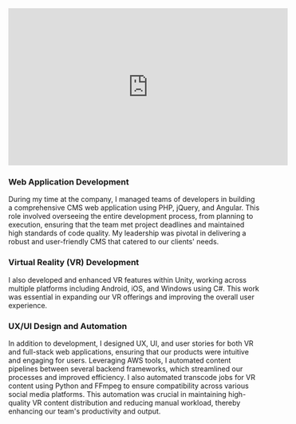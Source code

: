 <iframe width="560" height="315" class="m-auto" src="https://www.youtube.com/embed/-nWddbP-hgo?si=WfZoy9QYlsnUCDwd" title="YouTube video player" frameborder="0" allow="accelerometer; autoplay; clipboard-write; encrypted-media; gyroscope; picture-in-picture; web-share" referrerpolicy="strict-origin-when-cross-origin" allowfullscreen></iframe>

### Web Application Development

During my time at the company, I managed teams of developers in building a comprehensive CMS web application using PHP, jQuery, and Angular. This role involved overseeing the entire development process, from planning to execution, ensuring that the team met project deadlines and maintained high standards of code quality. My leadership was pivotal in delivering a robust and user-friendly CMS that catered to our clients' needs.

### Virtual Reality (VR) Development

I also developed and enhanced VR features within Unity, working across multiple platforms including Android, iOS, and Windows using C#. This work was essential in expanding our VR offerings and improving the overall user experience.

### UX/UI Design and Automation

In addition to development, I designed UX, UI, and user stories for both VR and full-stack web applications, ensuring that our products were intuitive and engaging for users. Leveraging AWS tools, I automated content pipelines between several backend frameworks, which streamlined our processes and improved efficiency. I also automated transcode jobs for VR content using Python and FFmpeg to ensure compatibility across various social media platforms. This automation was crucial in maintaining high-quality VR content distribution and reducing manual workload, thereby enhancing our team's productivity and output.